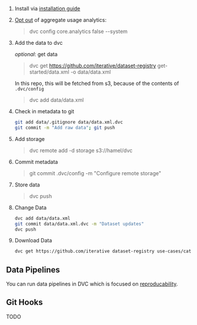 1. Install via [installation guide](https://dvc.org/doc/install)

2. [Opt out](https://dvc.org/doc/user-guide/analytics#opting-out) of aggregate usage analytics:

    > dvc config core.analytics false --system



3. Add the data to dvc

    _optional_: get data
    > dvc get https://github.com/iterative/dataset-registry get-started/data.xml -o data/data.xml
      
      In this repo, this will be fetched from s3, because of the contents of `.dvc/config`

    > dvc add data/data.xml

4. Check in metadata to git

    ```bash
    git add data/.gitignore data/data.xml.dvc
    git commit -m "Add raw data"; git push
    ```

5. Add storage

    > dvc remote add -d storage s3://hamel/dvc

6. Commit metadata

    > git commit .dvc/config -m "Configure remote storage"

7. Store data

    > dvc push

8. Change Data

    ```bash
    dvc add data/data.xml
    git commit data/data.xml.dvc -m "Dataset updates"
    dvc push
    ```

9. Download Data
    
    ```bash
    dvc get https://github.com/iterative dataset-registry use-cases/cats-dogs
    ```

## Data Pipelines

You can run data pipelines in DVC which is focused on [reproducability](https://dvc.org/doc/start/data-pipelines#data-pipelines).

## Git Hooks

TODO
